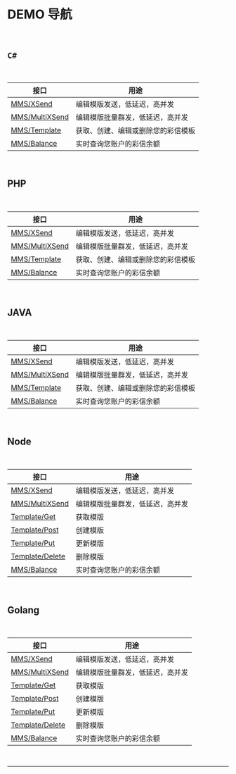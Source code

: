 # DEMO 导航

<br>

## `C#`

<br>

| 接口                                                         | 用途                               |
| ------------------------------------------------------------ | ---------------------------------- |
| [MMS/XSend](https://www.mysubmail.com/documents/qodOD4)      | 编辑模版发送，低延迟，高并发       |
| [MMS/MultiXSend](https://www.mysubmail.com/documents/oQoeV3) | 编辑模版批量群发，低延迟，高并发   |
| [MMS/Template](https://www.mysubmail.com/documents/GMgMJ1)   | 获取、创建、编辑或删除您的彩信模板 |
| [MMS/Balance](https://www.mysubmail.com/documents/BlN9S1)    | 实时查询您账户的彩信余额           |

<br>

## PHP

<br>

| 接口                                                        | 用途                               |
| ----------------------------------------------------------- | ---------------------------------- |
| [MMS/XSend](https://www.mysubmail.com/documents/PlHtK1)     | 编辑模版发送，低延迟，高并发       |
| [MMS/MultiXSend](https://www.mysubmail.com/documents/1IJBL) | 编辑模版批量群发，低延迟，高并发   |
| [MMS/Template](https://www.mysubmail.com/documents/8N0zB4)  | 获取、创建、编辑或删除您的彩信模板 |
| [MMS/Balance](https://www.mysubmail.com/documents/6gL5)     | 实时查询您账户的彩信余额           |

<br>

## JAVA

<br>

| 接口                                                         | 用途                               |
| ------------------------------------------------------------ | ---------------------------------- |
| [MMS/XSend](https://www.mysubmail.com/documents/YntaB1)      | 编辑模版发送，低延迟，高并发       |
| [MMS/MultiXSend](https://www.mysubmail.com/documents/vy6FE4) | 编辑模版批量群发，低延迟，高并发   |
| [MMS/Template](https://www.mysubmail.com/documents/U2nrT)    | 获取、创建、编辑或删除您的彩信模板 |
| [MMS/Balance](https://www.mysubmail.com/documents/6Ypny2)    | 实时查询您账户的彩信余额           |

<br>

## Node

<br>

| 接口                                                         | 用途                             |
| ------------------------------------------------------------ | -------------------------------- |
| [MMS/XSend](https://www.mysubmail.com/documents/4v9iz2)      | 编辑模版发送，低延迟，高并发     |
| [MMS/MultiXSend](https://www.mysubmail.com/documents/HoKAb)  | 编辑模版批量群发，低延迟，高并发 |
| [Template/Get](https://www.mysubmail.com/documents/qzzk54)   | 获取模版                         |
| [Template/Post](https://www.mysubmail.com/documents/jg81N)   | 创建模版                         |
| [Template/Put](https://www.mysubmail.com/documents/X0v6l1)   | 更新模版                         |
| [Template/Delete](https://www.mysubmail.com/documents/qZWOD3) | 删除模版                         |
| [MMS/Balance](https://www.mysubmail.com/documents/qVndv1)    | 实时查询您账户的彩信余额         |

<br>

## Golang

<br>

| 接口                                                         | 用途                             |
| ------------------------------------------------------------ | -------------------------------- |
| [MMS/XSend](https://www.mysubmail.com/documents/OzXbt)       | 编辑模版发送，低延迟，高并发     |
| [MMS/MultiXSend](https://www.mysubmail.com/documents/YSWG93) | 编辑模版批量群发，低延迟，高并发 |
| [Template/Get](https://www.mysubmail.com/documents/2F6fh2)   | 获取模版                         |
| [Template/Post](https://www.mysubmail.com/documents/a22py2)  | 创建模版                         |
| [Template/Put](https://www.mysubmail.com/documents/3FaWw3)   | 更新模版                         |
| [Template/Delete](https://www.mysubmail.com/documents/EDRnB4) | 删除模版                         |
| [MMS/Balance](https://www.mysubmail.com/documents/BNVMD3)    | 实时查询您账户的彩信余额         |

<br>

------
